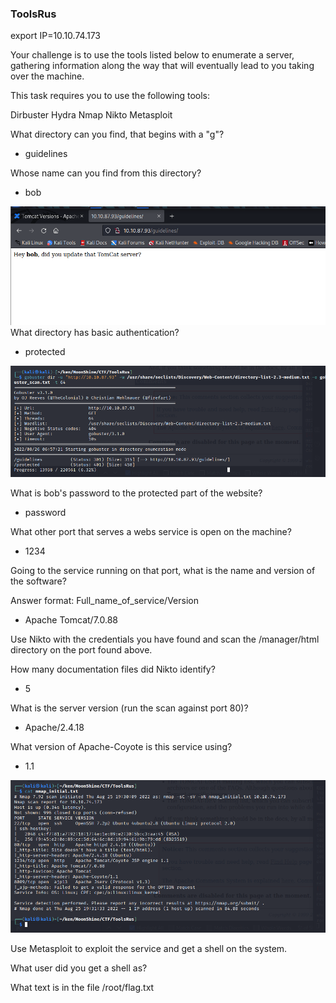 ### ToolsRus

export IP=10.10.74.173

Your challenge is to use the tools listed below to enumerate a server, gathering information along the way that will eventually lead to you taking over the machine.

This task requires you to use the following tools:

Dirbuster
Hydra
Nmap
Nikto
Metasploit

What directory can you find, that begins with a "g"?

- guidelines


Whose name can you find from this directory?

- bob 

![](../../img/Pasted%20image%2020220826070002.png)
What directory has basic authentication?

- protected

![](../../img/Pasted%20image%2020220826065903.png)

What is bob's password to the protected part of the website?

- password

What other port that serves a webs service is open on the machine?
- 1234


Going to the service running on that port, what is the name and version of the software?

Answer format: Full_name_of_service/Version

- Apache Tomcat/7.0.88


Use Nikto with the credentials you have found and scan the /manager/html directory on the port found above.

How many documentation files did Nikto identify?
- 5

What is the server version (run the scan against port 80)?

- Apache/2.4.18

What version of Apache-Coyote is this service using?

- 1.1

![](../../img/Pasted%20image%2020220826065706.png)

Use Metasploit to exploit the service and get a shell on the system.

What user did you get a shell as?



What text is in the file /root/flag.txt
